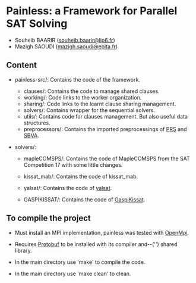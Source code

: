 Painless: a Framework for Parallel SAT Solving 
==============================================

* Souheib BAARIR (souheib.baarir@lip6.fr)
* Mazigh SAOUDI (mazigh.saoudi@epita.fr)



Content
-------
* painless-src/:
   Contains the code of the framework.
   * clauses/:
      Contains the code to manage shared clauses.
   * working/:
      Code links to the worker organization.
   * sharing/:
      Code links to the learnt clause sharing management.
   * solvers/:
      Contains wrapper for the sequential solvers.
   * utils/:
      Contains code for clauses management. But also useful data structures.
   * preprocessors/:
      Contains the imported preprocessings of [PRS](https://github.com/shaowei-cai-group/PRS-sc23/tree/PRS-sc23) and [SBVA](https://github.com/hgarrereyn/SBVA).

* solvers/:
   * mapleCOMSPS/:
      Contains the code of MapleCOMSPS from the SAT Competition 17 with some little changes.

   * kissat_mab/:
      Contains the code of kissat_mab.
   
   * yalsat/:
      Contains the code of [yalsat](https://github.com/arminbiere/yalsat).

   * GASPIKISSAT/:
      Contains the code of [GaspiKissat](https://github.com/sabrinesaouli/GASPIKISSAT).

To compile the project
----------------------
* Must install an MPI implementation, painless was tested with [OpenMpi](https://www.open-mpi.org/). 
* Requires [Protobuf](https://protobuf.dev/) to be installed with its compiler and--('') shared library.

* In the main directory use 'make' to compile the code.

* In the main directory use 'make clean' to clean.

<!--
To run painless
---------------
- All options have a default value except for the filename.
```sh
nb_cpu=6 # the number of sequential solvers to instantiate
nb_nodes=3 # the number of mpi processes to launch
timeout=1000 # the timeout before giving up (in seconds)
strat=1 # 1 2 3 4 for strategies with Hordesat, 5 for Simple. 0 is the default. It is to randomize the strategy pick, can be useful with -dist.
verbose=0 # for the logs (1 for general logs) (2 for detailed logs)
gstrat=1 # 1 for AllGatherSharing, 2 for MallobSharing, and 3 for RingSharing
filename=./inputs_example/f/f2000.cnf #path to a cnf file
```
- Modes:
``` sh
-str "one thread in charge of strengthening learnt clauses per sharing group"

-dup "remove/promote duplicate clauses in local sharing strategy, not available in StrengtheningSharing"

-dist "enable distributed mode"

-one-sharer "use one sharer for all sharing strategies"

-simp "enable some preprocessings before launching the solvers"
```
* painless with kissat:
```sh
./painless -v=$verbose -c=$nb_cpu -solver="k" -t=$timeout -shr-strat=$strat $filename
```
* painless with maple:
```sh
./painless -v=$verbose -c=$nb_cpu -t=$timeout -shr-strat=$strat $filename
```
* painless-kissat with mpi each node in a separate terminal:
```sh
mpirun -n $nb_nodes xterm -hold -e ./painless -c=$nb_cpu  -solver="k" -t=$timeout -v=$verbose -shr-strat=$strat -gshr-start=$gstrat -dist $filename 
```
* The script `scripts/launch.sh` can be used to launch a certain instance described by `parameters.sh` on multiple forumale:
```sh
./scripts/launch.sh ./file_with_paths_to_instances
```
* The file `./file_with_paths_to_instances` can be generated using the `ls` command, for example:
```sh
ls $PWD/inputs_example/f/* > instances_f.txt
```
-->